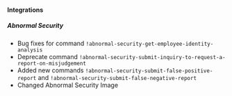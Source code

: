 
#### Integrations
##### Abnormal Security
- Bug fixes for command `!abnormal-security-get-employee-identity-analysis`
- Deprecate command `!abnormal-security-submit-inquiry-to-request-a-report-on-misjudgement`
- Added new commands `!abnormal-security-submit-false-positive-report` and `!abnormal-security-submit-false-negative-report`
- Changed Abnormal Security Image